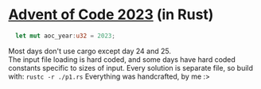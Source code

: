 # [Advent of Code 2023](https://adventofcode.com/2023) (in Rust)
```rust
  let mut aoc_year:u32 = 2023;
```
Most days don't use cargo except day 24 and 25.   
The input file loading is hard coded, and some days have hard coded constants specific to sizes of input. 
Every solution is separate file, so build with: `rustc -r ./p1.rs`
Everything was handcrafted, by me :>
